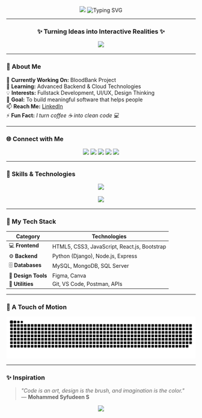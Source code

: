 <!-- 🌌 THE ULTIMATE GITHUB PROFILE README FOR MOHAMMED SYFUDEEN S 🌌 -->
<!-- Designed for elegance, personality, and impact -->

<div align="center">
  
<img src="https://capsule-render.vercel.app/api?type=waving&color=0:00c6ff,100:0072ff&height=220&section=header&text=MOHAMMED%20SYFUDEEN%20S&fontSize=45&fontAlignY=35&fontColor=ffffff&animation=fadeIn" />

<img src="https://readme-typing-svg.herokuapp.com?font=Poppins&size=24&pause=1000&color=00C6FF&center=true&vCenter=true&width=600&lines=Fullstack+Developer+💻;Creative+Designer+🎨;Backend+Explorer+⚙️;Tech+Lover+❤️" alt="Typing SVG" />

---

</div>

<h3 align="center">✨ Turning Ideas into Interactive Realities ✨</h3>

<div align="center">
<img src="https://github.com/DenverCoder1/DenverCoder1/blob/main/assets/animated-welcome.gif" width="60%">
</div>

---

### 🌟 About Me  

💼 **Currently Working On:** BloodBank Project  
📘 **Learning:** Advanced Backend & Cloud Technologies  
💡 **Interests:** Fullstack Development, UI/UX, Design Thinking  
🎯 **Goal:** To build meaningful software that helps people  
📫 **Reach Me:** [LinkedIn](https://linkedin.com/in/mohammed-syfudeen-239416292)  
⚡ **Fun Fact:** *I turn coffee ☕ into clean code 💻*  

---

### 🌐 Connect with Me  

<p align="center">
  <a href="https://linkedin.com/in/mohammed-syfudeen-239416292" target="_blank"><img src="https://img.icons8.com/fluency/96/linkedin.png" width="50"/></a>
  <a href="https://instagram.com/syfudeen" target="_blank"><img src="https://img.icons8.com/fluency/96/instagram-new.png" width="50"/></a>
  <a href="https://www.codechef.com/users/syfudeen" target="_blank"><img src="https://img.icons8.com/fluency/96/codechef.png" width="50"/></a>
  <a href="https://www.hackerrank.com/syfudeen" target="_blank"><img src="https://img.icons8.com/external-tal-revivo-color-tal-revivo/96/external-hackerrank-is-a-technology-company-that-focuses-on-competitive-programming-logo-color-tal-revivo.png" width="50"/></a>
  <a href="https://leetcode.com/syfudeen" target="_blank"><img src="https://img.icons8.com/external-tal-revivo-shadow-tal-revivo/96/external-level-up-your-coding-skills-and-quickly-land-a-job-logo-shadow-tal-revivo.png" width="50"/></a>
</p>

---

### 🧠 Skills & Technologies  

<p align="center">
<img src="https://skillicons.dev/icons?i=html,css,bootstrap,js,react,python,django,java,mysql,mongodb,git,figma,canva,vscode,postman" />
</p>

<div align="center">
<img src="https://github.com/rajput2107/rajput2107/blob/master/Assets/Developer.gif" width="250"/>
</div>

---

### 🎨 My Tech Stack  

| **Category** | **Technologies** |
|---------------|------------------|
| 💻 **Frontend** | HTML5, CSS3, JavaScript, React.js, Bootstrap |
| ⚙️ **Backend** | Python (Django), Node.js, Express |
| 🗄️ **Databases** | MySQL, MongoDB, SQL Server |
| 🎨 **Design Tools** | Figma, Canva |
| 🧩 **Utilities** | Git, VS Code, Postman, APIs |

---

### 🌈 A Touch of Motion  

<div align="center">
<img src="https://github.com/Platane/snk/raw/output/github-contribution-grid-snake.svg" alt="snake" />
</div>

---

### ✨ Inspiration  

> *"Code is an art, design is the brush, and imagination is the color."*  
> — **Mohammed Syfudeen S**

<div align="center">
<img src="https://capsule-render.vercel.app/api?type=waving&color=0:0072ff,100:00c6ff&height=120&section=footer"/>
</div>
